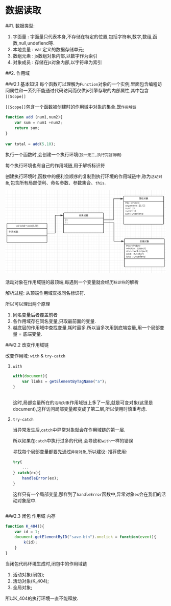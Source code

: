 # 数据读取

##1. 数据类型:

1. 字面量 : 字面量只代表本身,不存储在特定的位置,包括字符串,数字,数组,函数,null,undefiend等.
2. 本地变量 : var 定义的数据存储单元;
3. 数组元素 : js数组对象内部,以数字作为索引
4. 对象成员 : 存储在js对象内部,以字符串为索引

##2. 作用域

###2.1 基本知识
每个函数可以理解为`Function`对象的一个实例,里面包含编程访问属性和一系列不能通过代码访问而仅供js引擎存取的内部属性,其中包含`[[Scope]]`

`[[Scope]]`包含一个函数被创建时的作用域中对象的集合.既`作用域链`

```javascript
function add (num1,num2){
    var sum = num1 +num2;
    return sum;
}

var total = add(5,10);
```

执行一个函数时,会创建一个执行环境(`独一无二,执行完就销魂`)

每个执行环境也有自己的作用域链,用于解析标识符

创建执行环境时,函数中的便利会顺序的复制到执行环境的作用域链中,称为`活动对象`,包含所有局部便利、命名参数、参数集合、`this`.

![作用域链](QQ20151223-1.png)

活动对象在作用域链的最顶端,每遇到一个变量就会经历`标识符`的解析

解析过程: 从顶端作用域查找同名标识符.

所以可以理出两个原理

1. 同名变量后者覆盖前者
2. 各作用域存在同名变量,只取最前面的变量.
3. 越底层的作用域中查找变量,耗时最多.所以当多次用到底端变量,用一个局部变量 = 底端变量.

###2.2 改变作用域链

改变作用域: `with` & `try-catch`

1. `with`

    ```javascript
    with(document){
        var links = getElementByTagName("a");
    }
        
    ```
    这时,局部变量所在的`活动对象`作用域链上多了一层,就是可变对象(这里是document),这样访问局部变量都变成了第二层,所以使用时慎重考虑.
2. `try-catch`

    当异常发生后,`catch`中异常对象就会在作用域链的第一层.
    
    所以如果在`catch`中执行过多的代码,会导致和`with`一样的错误
    
    寻找每个局部变量都要先通过`异常对象`,所以建议:
    推荐使用:
    
    ```javascript
    try{
        ...
    } catch(ex){
        handleError(ex);
    }
    ```
    这样只有一个局部变量,那样到了`handleError`函数中,异常对象`ex`会在我们的活动对象层中.
    ```

###2.3 闭包 作用域 内存

```javascript
function K_404(){
    var id = 1;
    document.getElementByID("save-btn").onclick = function(event){
        k(id);
    }
}
```

当闭包代码环境生成时,闭包中的作用域链

1. 活动对象(闭包);
2. 活动对象(K_404);
3. 全局对象;

所以K_404的执行环境一直不能释放.